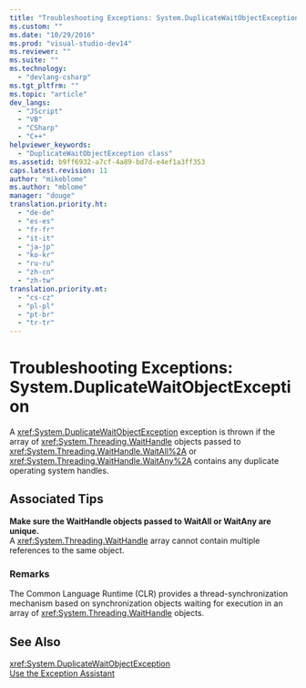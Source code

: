 ```yaml
---
title: "Troubleshooting Exceptions: System.DuplicateWaitObjectException | Microsoft Docs"
ms.custom: ""
ms.date: "10/29/2016"
ms.prod: "visual-studio-dev14"
ms.reviewer: ""
ms.suite: ""
ms.technology: 
  - "devlang-csharp"
ms.tgt_pltfrm: ""
ms.topic: "article"
dev_langs: 
  - "JScript"
  - "VB"
  - "CSharp"
  - "C++"
helpviewer_keywords: 
  - "DuplicateWaitObjectException class"
ms.assetid: b9ff6932-a7cf-4a89-bd7d-e4ef1a3ff353
caps.latest.revision: 11
author: "mikeblome"
ms.author: "mblome"
manager: "douge"
translation.priority.ht: 
  - "de-de"
  - "es-es"
  - "fr-fr"
  - "it-it"
  - "ja-jp"
  - "ko-kr"
  - "ru-ru"
  - "zh-cn"
  - "zh-tw"
translation.priority.mt: 
  - "cs-cz"
  - "pl-pl"
  - "pt-br"
  - "tr-tr"
---
```

# Troubleshooting Exceptions: System.DuplicateWaitObjectException
A <xref:System.DuplicateWaitObjectException> exception is thrown if the array of <xref:System.Threading.WaitHandle> objects passed to <xref:System.Threading.WaitHandle.WaitAll%2A> or <xref:System.Threading.WaitHandle.WaitAny%2A> contains any duplicate operating system handles.  
  
## Associated Tips  
 **Make sure the WaitHandle objects passed to WaitAll or WaitAny are unique.**  
 A <xref:System.Threading.WaitHandle> array cannot contain multiple references to the same object.  
  
### Remarks  
 The Common Language Runtime (CLR) provides a thread-synchronization mechanism based on synchronization objects waiting for execution in an array of <xref:System.Threading.WaitHandle> objects.  
  
## See Also  
 <xref:System.DuplicateWaitObjectException>   
 [Use the Exception Assistant](../Topic/How%20to:%20Use%20the%20Exception%20Assistant.md)